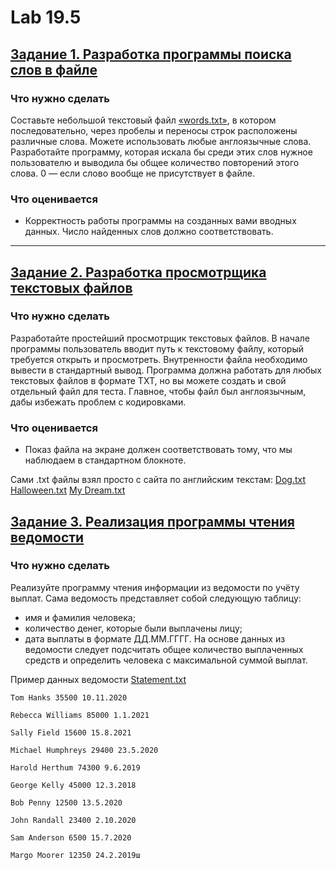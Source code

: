 # Lab 19.5

## [Задание 1. Разработка программы поиска слов в файле](https://github.com/LostDit/Lab-19.5/blob/master/Task%201/Task%201.cpp)
### Что нужно сделать
Составьте небольшой текстовый файл [«words.txt»](https://github.com/LostDit/Lab-19.5/blob/master/Task%201/words.txt), в котором последовательно, через пробелы и переносы строк расположены различные слова. Можете использовать любые англоязычные слова. Разработайте программу, которая искала бы среди этих слов нужное пользователю и выводила бы общее количество повторений этого слова. 0 — если слово вообще не присутствует в файле.

### Что оценивается
* Корректность работы программы на созданных вами вводных данных. Число найденных слов должно соответствовать.

-------

## [Задание 2. Разработка просмотрщика текстовых файлов](https://github.com/LostDit/Lab-19.5/blob/master/Task%202/Task%202.cpp)
### Что нужно сделать
Разработайте простейший просмотрщик текстовых файлов. 
В начале программы пользователь вводит путь к текстовому файлу, который требуется открыть и просмотреть. 
Внутренности файла необходимо вывести в стандартный вывод. 
Программа должна работать для любых текстовых файлов в формате TXT, но вы можете создать и свой отдельный файл для теста.
Главное, чтобы файл был англоязычным, дабы избежать проблем с кодировками.
### Что оценивается
* Показ файла на экране должен соответствовать тому, что мы наблюдаем в стандартном блокноте.

Сами .txt файлы взял просто с сайта по английским текстам: [Dog.txt](https://github.com/LostDit/Lab-19.5/blob/master/Task%202/Dog.txt) [Halloween.txt](https://github.com/LostDit/Lab-19.5/blob/master/Task%202/Halloween.txt) [My Dream.txt](https://github.com/LostDit/Lab-19.5/blob/master/Task%202/My%20dream.txt)

## [Задание 3. Реализация программы чтения ведомости](https://github.com/LostDit/Lab-19.5/blob/master/Task%203/Task%203.cpp)
### Что нужно сделать
Реализуйте программу чтения информации из ведомости по учёту выплат. Сама ведомость представляет собой следующую таблицу: 
* имя и фамилия человека; 
* количество денег, которые были выплачены лицу; 
* дата выплаты в формате ДД.ММ.ГГГГ.
На основе данных из ведомости следует подсчитать общее количество выплаченных средств и определить человека с максимальной суммой выплат.

Пример данных ведомости [Statement.txt](https://github.com/LostDit/Lab-19.5/blob/master/Task%203/Statement.txt)
```
Tom Hanks 35500 10.11.2020

Rebecca Williams 85000 1.1.2021

Sally Field 15600 15.8.2021

Michael Humphreys 29400 23.5.2020

Harold Herthum 74300 9.6.2019

George Kelly 45000 12.3.2018

Bob Penny 12500 13.5.2020

John Randall 23400 2.10.2020

Sam Anderson 6500 15.7.2020

Margo Moorer 12350 24.2.2019ш
```
